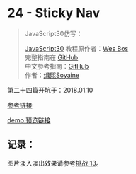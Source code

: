# 24 - Sticky Nav

> JavaScript30仿写：
>
> [JavaScript30](https://javascript30.com) 教程原作者：[Wes Bos](https://github.com/wesbos)    
> 完整指南在 [GitHub](https://github.com/wesbos/JavaScript30)  
> 中文参考指南：[GitHub](https://github.com/soyaine/JavaScript30)  
> 作者：[缉熙Soyaine](https://github.com/soyaine)

第二十四篇开坑于：2018.01.10

[参考链接](https://github.com/soyaine/JavaScript30/tree/master/24%20-%20Sticky%20Nav)

[demo 预览链接](https://hehe1111.github.io/js_demo/js30/24%20-%20Sticky%20Nav/)

## 记录：

图片淡入淡出效果请参考[挑战 13](https://github.com/hehe1111/js_demo/tree/master/js30/13%20-%20Slide%20in%20on%20Scroll)。
